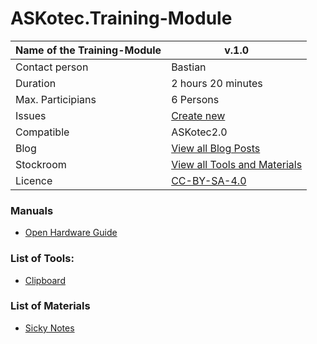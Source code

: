 # ASKotec.Training-Module

| Name of the Training-Module | v.1.0      |
| ----------------- | ----------------------- |
| Contact person    | Bastian                 |
| Duration          | 2 hours 20 minutes      |
| Max. Participians | 6 Persons               |
| Issues            | [Create new](issues/new)|
| Compatible        | ASKotec2.0              |
| Blog              | [View all Blog Posts](https://askotec.openculture.agency/category/training-modules/)|
| Stockroom         | [View all Tools and Materials](https://askotec.openculture.agency/product-category/training-modules/)|
| Licence           | [CC-BY-SA-4.0](blob/master/LICENSE.md)|

### Manuals
* [Open Hardware Guide](https://askotec.openculture.agency/product/open-hardware-guide/)

### List of Tools:
* [Clipboard](https://askotec.openculture.agency/product/clipboard/)

### List of Materials
* [Sicky Notes](https://askotec.openculture.agency/product/sticky-notes/)
